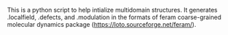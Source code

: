 This is a python script to help intialize multidomain structures. 
It generates .localfield, .defects, and .modulation in the formats of feram coarse-grained molecular dynamics package (https://loto.sourceforge.net/feram/).
